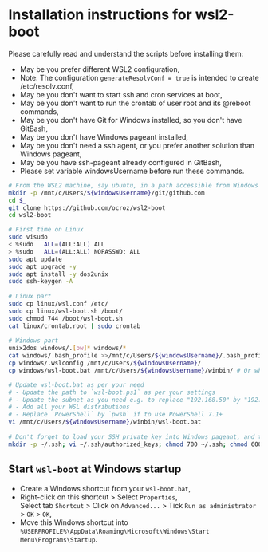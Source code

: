 # Installation instructions for wsl2-boot

Please carefully read and understand the scripts before installing them:
- May be you prefer different WSL2 configuration,
- Note: The configuration `generateResolvConf = true` is intended to create /etc/resolv.conf,
- May be you don't want to start ssh and cron services at boot,
- May be you don't want to run the crontab of user root and its @reboot commands,
- May be you don't have Git for Windows installed, so you don't have GitBash,
- May be you don't have Windows pageant installed,
- May be you don't need a ssh agent, or you prefer another solution than Windows pageant,
- May be you have ssh-pageant already configured in GitBash,
- Please set variable windowsUsername before run these commands.

```bash
# From the WSL2 machine, say ubuntu, in a path accessible from Windows
mkdir -p /mnt/c/Users/${windowsUsername}/git/github.com
cd $_
git clone https://github.com/ocroz/wsl2-boot
cd wsl2-boot

# First time on Linux
sudo visudo
< %sudo   ALL=(ALL:ALL) ALL
> %sudo   ALL=(ALL:ALL) NOPASSWD: ALL
sudo apt update
sudo apt upgrade -y
sudo apt install -y dos2unix
sudo ssh-keygen -A
 
# Linux part
sudo cp linux/wsl.conf /etc/
sudo cp linux/wsl-boot.sh /boot/
sudo chmod 744 /boot/wsl-boot.sh
cat linux/crontab.root | sudo crontab
 
# Windows part
unix2dos windows/.[bw]* windows/*
cat windows/.bash_profile >>/mnt/c/Users/${windowsUsername}/.bash_profile
cp windows/.wslconfig /mnt/c/Users/${windowsUsername}/
cp windows/wsl-boot.bat /mnt/c/Users/${windowsUsername}/winbin/ # Or wherever in your Windows PATH

# Update wsl-boot.bat as per your need
# - Update the path to `wsl-boot.ps1` as per your settings
# - Update the subnet as you need e.g. to replace "192.168.50" by "192.168.130"
# - Add all your WSL distributions
# - Replace `PowerShell` by `pwsh` if to use PowerShell 7.1+
vi /mnt/c/Users/${windowsUsername}/winbin/wsl-boot.bat
 
# Don't forget to load your SSH private key into Windows pageant, and to add the SSH public key into Linux
mkdir -p ~/.ssh; vi ~/.ssh/authorized_keys; chmod 700 ~/.ssh; chmod 600 ~/.ssh/*
```

## Start `wsl-boot` at Windows startup

- Create a Windows shortcut from your `wsl-boot.bat`,
- Right-click on this shortcut > Select `Properties`,<br/>
  Select tab `Shortcut` > Click on `Advanced...` > Tick `Run as administrator` > `OK` > `OK`,
- Move this Windows shortcut into `%USERPROFILE%\AppData\Roaming\Microsoft\Windows\Start Menu\Programs\Startup`.
